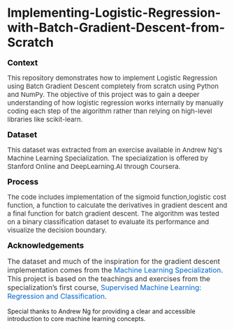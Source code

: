 # Implementing-Logistic-Regression-with-Batch-Gradient-Descent-from-Scratch

<span style="font-size: 18px; color: #000000; font-weight: bold;">Context</span>
<p style="font-size: 15px; color: #333333;"> This repository demonstrates how to implement Logistic Regression using Batch Gradient Descent completely from scratch using Python and NumPy. The objective of this project was to gain a deeper understanding of how logistic regression works internally by manually coding each step of the algorithm rather than relying on high-level libraries like scikit-learn. </p>

<span style="font-size: 18px; color: #000000; font-weight: bold;">Dataset</span>
<p style="font-size: 15px; color: #333333;"> This dataset was extracted from an exercise available in Andrew Ng's Machine Learning Specialization. The specialization is offered by Stanford Online and DeepLearning.AI through Coursera. </p>

<span style="font-size: 18px; color: #000000; font-weight: bold;">Process</span>
<p style="font-size: 15px; color: #333333;"> The code includes implementation of the sigmoid function,logistic cost function, a function to calculate the derivatives in gradient descent and a final function for batch gradient descent. The algorithm was tested on a binary classification dataset to evaluate its performance and visualize the decision boundary. </p>

<span style="font-size: 18px; color: #000000; font-weight: bold;">Acknowledgements</span>
<p style="font-size: 16px; color: #333333;"> The dataset and much of the inspiration for the gradient descent implementation comes from the <a href="https://www.coursera.org/specializations/machine-learning-introduction" target="_blank" style="color: #0066cc; text-decoration: none;">Machine Learning Specialization</a>. This project is based on the teachings and exercises from the specialization’s first course, <a href="https://www.coursera.org/learn/machine-learning" target="_blank" style="color: #0066cc; text-decoration: none;"> Supervised Machine Learning: Regression and Classification</a>.
  
Special thanks to Andrew Ng for providing a clear and accessible introduction to core machine learning concepts.
</p>
